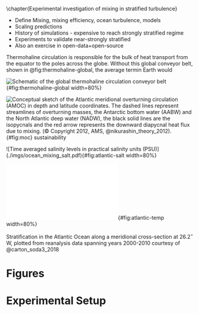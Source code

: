 \chapter{Experimental investigation of mixing in stratified turbulence}

- Define Mixing, mixing efficiency, ocean turbulence, models
- Scaling predictions
- History of simulations - expensive to reach strongly stratified regime
- Experiments to validate near-strongly stratified
- Also an exercise in open-data+open-source

Thermohaline circulation is responsible for the bulk of heat transport from the
equator to the poles across the globe. Without this global conveyor belt, shown in
@fig:thermohaline-global, the average termin Earth would


![Schematic of the global thermohaline
circulation conveyor belt](./imgs/thermohaline-nasa.jpg){#fig:thermohaline-global width=80%}

![Conceptual sketch of the Atlantic meridional overturning
circulation (AMOC) in depth and latitude coordinates. The dashed lines represent
streamlines of overturning masses, the Antarctic bottom water (AABW) and the
North Atlantic deep water (NADW), the black solid lines are the isopycnals and
the red arrow represents the downward diapycnal heat flux due to mixing. (©
Copyright 2012, AMS, @nikurashin_theory_2012).
](./imgs/moc-nik-vallis.jpg){#fig:moc}
sustainability
<div id="fig:atlantic-salt-temp">
![Time averaged salinity levels in practical salinity units
(PSU)](./imgs/ocean_mixing_salt.pdf){#fig:atlantic-salt width=80%}

![Time averaged temperature in degrees
Celsius](./imgs/ocean_mixing_temp.pdf){#fig:atlantic-temp width=80%}

Stratification in the Atlantic Ocean along a meridional
cross-section at 26.2$^{\circ}$ W, plotted from reanalysis data spanning years
2000-2010 courtesy of @carton_soda3_2018
</div>


# Figures

# Experimental Setup



